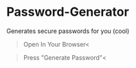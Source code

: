 # Password-Generator
Generates secure passwords for you (cool)

>Open In Your Browser<

>Press "Generate Password"<
